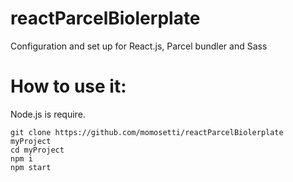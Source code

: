 # reactParcelBiolerplate
Configuration and set up for React.js, Parcel bundler and Sass

# How to use it:
Node.js is require.

```
git clone https://github.com/momosetti/reactParcelBiolerplate myProject
cd myProject
npm i
npm start

```
